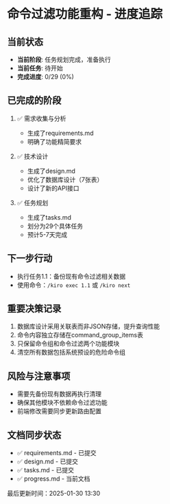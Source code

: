 # 命令过滤功能重构 - 进度追踪

## 当前状态
- **当前阶段**: 任务规划完成，准备执行
- **当前任务**: 待开始
- **完成进度**: 0/29 (0%)

## 已完成的阶段
1. ✅ 需求收集与分析
   - 生成了requirements.md
   - 明确了功能精简要求

2. ✅ 技术设计
   - 生成了design.md
   - 优化了数据库设计（7张表）
   - 设计了新的API接口

3. ✅ 任务规划
   - 生成了tasks.md
   - 划分为29个具体任务
   - 预计5-7天完成

## 下一步行动
- 执行任务1.1：备份现有命令过滤相关数据
- 使用命令：`/kiro exec 1.1` 或 `/kiro next`

## 重要决策记录
1. 数据库设计采用关联表而非JSON存储，提升查询性能
2. 命令内容独立存储在command_group_items表
3. 只保留命令组和命令过滤两个功能模块
4. 清空所有数据包括系统预设的危险命令组

## 风险与注意事项
- 需要先备份现有数据再执行清理
- 确保其他模块不依赖命令过滤功能
- 前端修改需要同步更新路由配置

## 文档同步状态
- ✅ requirements.md - 已提交
- ✅ design.md - 已提交  
- ✅ tasks.md - 已提交
- ✅ progress.md - 当前文档

最后更新时间：2025-01-30 13:30